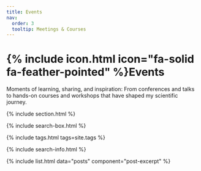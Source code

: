 ```yaml
---
title: Events
nav:
  order: 3
  tooltip: Meetings & Courses
---
```


# {% include icon.html icon="fa-solid fa-feather-pointed" %}Events

Moments of learning, sharing, and inspiration: From conferences and talks to hands-on courses and workshops that have shaped my scientific journey.

{% include section.html %}

{% include search-box.html %}

{% include tags.html tags=site.tags %}

{% include search-info.html %}

{% include list.html data="posts" component="post-excerpt" %}
